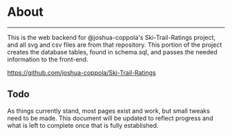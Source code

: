 # About

----------
This is the web backend for @joshua-coppola's Ski-Trail-Ratings project, and all svg and csv files are from that repository. This portion of the project creates the database tables, found in schema.sql, and passes the needed information to the front-end.

<https://github.com/joshua-coppola/Ski-Trail-Ratings>

## Todo

As things currently stand, most pages exist and work, but small tweaks need to be made. This document will be updated to reflect progress and what is left to complete once that is fully established.
